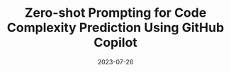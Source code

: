 ---
title: "Zero-shot Prompting for Code Complexity Prediction Using GitHub Copilot"
collection: publications
permalink: /publication/2023-Zero-Shot-Prediction-Copilot
date: 2023-07-26
venue: '2nd International Workshop on Natural Language-based Software Engineering (Co-located with ICSE 2022)'
paperurl: '/files/pdf/research/GitHub.pdf'
link: 'https://ieeexplore.ieee.org/document/10189162/'
# code: 'https://journals.sagepub.com/doi/suppl/10.1177/07388942211015242'
# github: 'https://github.com/jayrobwilliams/conflict-preemption'
citation: 'Mohammed Latif Siddiq, Abdus Samee, Sk Ruhul Azgor, <b> Md. Asif Haider </b>, Shehabul Islam Sawraz, and Joanna Cecilia da Silva Santos.<a style="text-decoration: none" href="https://nlbse2023.github.io/" target="_blank"> [2nd International Workshop on Natural Language-based Software Engineering (Co-located with ICSE 2023)]</a>'
---